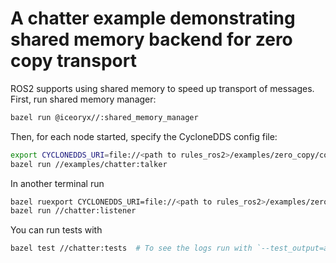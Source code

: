 # A chatter example demonstrating shared memory backend for zero copy transport

ROS2 supports using shared memory to speed up transport of messages. First, run shared memory manager:

```sh
bazel run @iceoryx//:shared_memory_manager
```

Then, for each node started, specify the CycloneDDS config file:

```sh
export CYCLONEDDS_URI=file://<path to rules_ros2>/examples/zero_copy/configs/cyclonedds.xml
bazel run //examples/chatter:talker
```

In another terminal run

```sh
bazel ruexport CYCLONEDDS_URI=file://<path to rules_ros2>/examples/zero_copy/configs/cyclonedds.xml
bazel run //chatter:listener
```

You can run tests with

```sh
bazel test //chatter:tests  # To see the logs run with `--test_output=all`.
```
